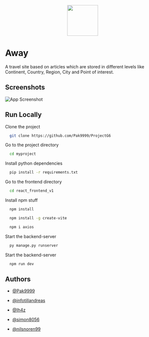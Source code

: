 
<div align="center">
  <img src="https://i.imgur.com/AasxKrO.png" width="100" height="100">
</div>

# Away 

A travel site based on articles which are stored in different levels like Continent, Country, Region, City and Point of interest.

## Screenshots

![App Screenshot](demo/RESOURCE/firefox_TkKSez9KHu-ezgif.com-optimize(1).gif)

## Run Locally

Clone the project

```bash
  git clone https://github.com/Pak9999/ProjectG6
```

Go to the project directory

```bash
  cd myproject
```
Install python dependencies 

```bash
  pip install -r requirements.txt
```
Go to the frontend directory

```bash
  cd react_frontend_v1
```

Install npm stuff 

```bash
  npm install 
```

```bash
  npm install -g create-vite
```

```bash
  npm i axios
```

Start the backend-server

```bash
  py manage.py runserver
```

Start the backend-server

```bash
  npm run dev
```

## Authors

- [@Pak9999](https://www.github.com/pak9999)

- [@infotillandreas](https://www.github.com/infotillandreas)

- [@Ih4z](https://www.github.com/Ih4z)

- [@simon8056](https://www.github.com/simon8056)

- [@nilsnoren99](https://www.github.com/nilsnoren99)
